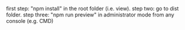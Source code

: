 first step: "npm install" in the root folder (i.e. view).
step two: go to dist folder.
step three: "npm run preview" in administrator mode from any console (e.g. CMD)
